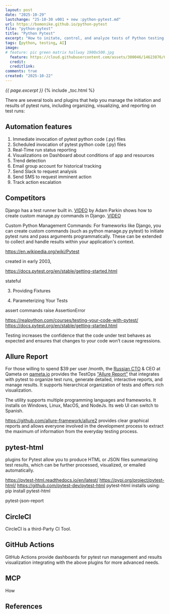 ```yaml
---
layout: post
date: "2025-10-29"
lastchange: "25-10-30 v001 + new :python-pytest.md"
url: https://bomonike.github.io/python-pytest
file: "python-pytest"
title: "Python Pytest"
excerpt: "How to initate, control, and analyze tests of Python testing code using the pytest library."
tags: [python, testing, AI]
image:
# feature: pic green matrix hallway 1900x500.jpg
  feature: https://cloud.githubusercontent.com/assets/300046/14623876/07afd066-0593-11e6-933a-2e596511ac67.jpg
  credit:
  creditlink:
comments: true
created: "2025-10-22"
---
```

<i>{{ page.excerpt }}</i>
{% include _toc.html %}

There are several tools and plugins that help you manage the initiation and results of pytest runs, including organizing, visualizing, and reporting on test runs:

## Automation features

1. Immediate invocation of pytest python code (.py) files
1. Scheduled invocation of pytest python code (.py) files
1. Real-Time run status reporting
1. Visualizations on Dashboard about conditions of app and resources
1. Trend detection
1. Email group account for historical tracking
1. Send Slack to request analysis
1. Send SMS to request imminent action
1. Track action escalation

## Competitors

Django has a test runner built in.
<a target="_blank" href="https://www.youtube.com/watch?v=toKW2YLnGFQ">VIDEO</a> by Adam Parkin
shows how to create custom manage.py commands in Django.
<a target="_blank" href="https://www.youtube.com/watch?v=7it7JFPInX0">VIDEO</a>

Custom Python Management Commands: For frameworks like Django, you can create custom commands (such as python manage.py pytest) to initiate pytest runs and pass arguments programmatically. These can be extended to collect and handle results within your application's context.​


<a name="Pytest"></a>

https://en.wikipedia.org/wiki/Pytest

created in early 2003, 

https://docs.pytest.org/en/stable/getting-started.html

stateful

3. Providing Fixtures

4. Parameterizing Your Tests

assert commands raise AssertionError 

https://realpython.com/courses/testing-your-code-with-pytest/
https://docs.pytest.org/en/stable/getting-started.html

Testing increases the confidence that the code under test behaves as expected and ensures that changes to your code won’t cause regressions.

<a name="Allure"></a>

## Allure Report

For those willing to spend $39 per user /month, the 
<a target="_blank" href="https://www.linkedin.com/in/baevdm/">Russian CTO</a> & CEO at Qameta on <a target="_blank" href="https://qameta.io/">qameta.io</a> provides the TestOps 
<a target="_blank" href="https://allurereport.org/docs/pytest/">"Allure Report"</a> 
that integrates with pytest to organize test runs, generate detailed, interactive reports, and manage results. It supports hierarchical organization of tests and offers rich visualization.

The utility supports multiple programming languages and frameworks. It installs on Windows, Linux, MacOS, and NodeJs.
Its web UI can switch to Spanish.

https://github.com/allure-framework/allure2
provides clear graphical reports and allows everyone involved in the development process to extract the maximum of information from the everyday testing process.


<a name="pytest-html"></a>

## pytest-html

plugins for Pytest allow you to produce HTML or JSON files summarizing test results, which can be further processed, visualized, or emailed automatically.

https://pytest-html.readthedocs.io/en/latest/
https://pypi.org/project/pytest-html/
https://github.com/pytest-dev/pytest-html
pytest-html installs using:
pip install pytest-html

pytest-json-report 


<a name="CircleCI"></a>

## CircleCI

CircleCI is a third-Party CI Tool.

## GitHub Actions

GitHub Actions provide dashboards for pytest run management and results visualization integrating with the above plugins for more advanced needs.


## MCP

How 


## References


